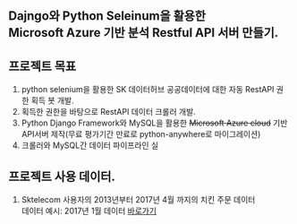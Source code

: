 ## Dajngo와 Python Seleinum을 활용한 <br> Microsoft Azure 기반 분석 Restful API 서버 만들기.

## 프로젝트 목표 
1. python selenium을 활용한 SK 데이터허브 공공데이터에 대한 자동 RestAPI 권한 획득 봇 개발.
2. 획득한 권한을 바탕으로 RestAPI 데이터 크롤러 개발.
3. Python Django Framework와 MySQL을 활용한 ~~Microsoft Azure cloud~~ 기반 API서버 제작(무료 평가기간 만료로 python-anywhere로 마이그레이션) 
4. 크롤러와 MySQL간 데이터 파이프라인 실

## 프로젝트 사용 데이터.
1. Sktelecom 사용자의 2013년부터 2017년 4월 까지의 치킨 주문 데이터<br>
데이터 예시: 2017년 1월 데이터 [바로가기](https://www.bigdatahub.co.kr/product/view.do?pid=1001463)


